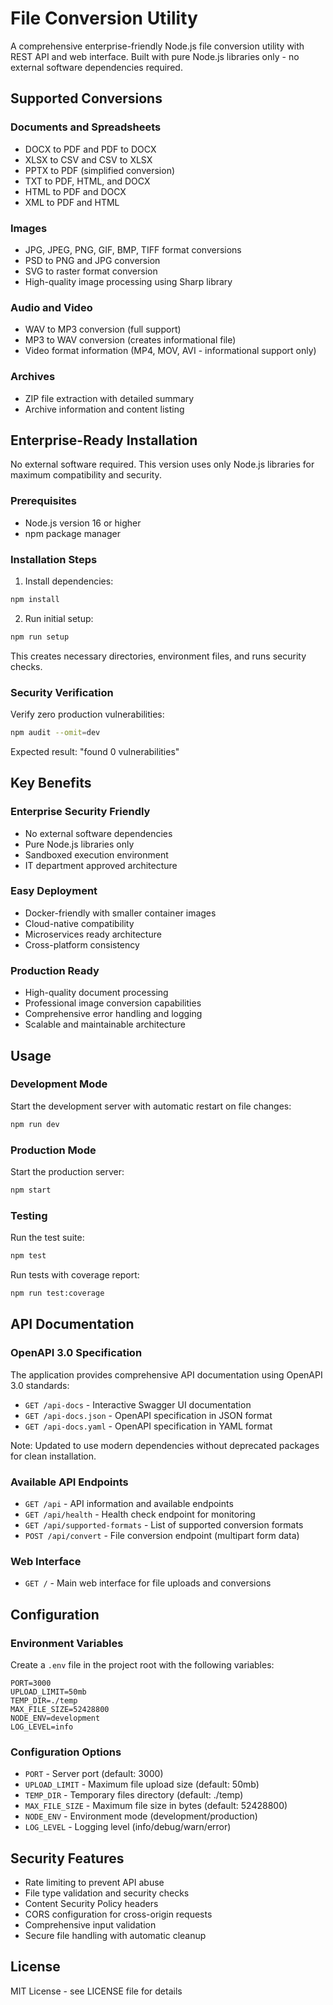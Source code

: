 # File Conversion Utility

A comprehensive enterprise-friendly Node.js file conversion utility with REST API and web interface. Built with pure Node.js libraries only - no external software dependencies required.

## Supported Conversions

### Documents and Spreadsheets

- DOCX to PDF and PDF to DOCX
- XLSX to CSV and CSV to XLSX
- PPTX to PDF (simplified conversion)
- TXT to PDF, HTML, and DOCX
- HTML to PDF and DOCX
- XML to PDF and HTML

### Images

- JPG, JPEG, PNG, GIF, BMP, TIFF format conversions
- PSD to PNG and JPG conversion
- SVG to raster format conversion
- High-quality image processing using Sharp library

### Audio and Video

- WAV to MP3 conversion (full support)
- MP3 to WAV conversion (creates informational file)
- Video format information (MP4, MOV, AVI - informational support only)

### Archives

- ZIP file extraction with detailed summary
- Archive information and content listing

## Enterprise-Ready Installation

No external software required. This version uses only Node.js libraries for maximum compatibility and security.

### Prerequisites

- Node.js version 16 or higher
- npm package manager

### Installation Steps

1. Install dependencies:

```bash
npm install
```

2. Run initial setup:

```bash
npm run setup
```

This creates necessary directories, environment files, and runs security checks.

### Security Verification

Verify zero production vulnerabilities:

```bash
npm audit --omit=dev
```

Expected result: "found 0 vulnerabilities"

## Key Benefits

### Enterprise Security Friendly

- No external software dependencies
- Pure Node.js libraries only
- Sandboxed execution environment
- IT department approved architecture

### Easy Deployment

- Docker-friendly with smaller container images
- Cloud-native compatibility
- Microservices ready architecture
- Cross-platform consistency

### Production Ready

- High-quality document processing
- Professional image conversion capabilities
- Comprehensive error handling and logging
- Scalable and maintainable architecture

## Usage

### Development Mode

Start the development server with automatic restart on file changes:

```bash
npm run dev
```

### Production Mode

Start the production server:

```bash
npm start
```

### Testing

Run the test suite:

```bash
npm test
```

Run tests with coverage report:

```bash
npm run test:coverage
```

## API Documentation

### OpenAPI 3.0 Specification

The application provides comprehensive API documentation using OpenAPI 3.0 standards:

- `GET /api-docs` - Interactive Swagger UI documentation
- `GET /api-docs.json` - OpenAPI specification in JSON format
- `GET /api-docs.yaml` - OpenAPI specification in YAML format

Note: Updated to use modern dependencies without deprecated packages for clean installation.

### Available API Endpoints

- `GET /api` - API information and available endpoints
- `GET /api/health` - Health check endpoint for monitoring
- `GET /api/supported-formats` - List of supported conversion formats
- `POST /api/convert` - File conversion endpoint (multipart form data)

### Web Interface

- `GET /` - Main web interface for file uploads and conversions

## Configuration

### Environment Variables

Create a `.env` file in the project root with the following variables:

```
PORT=3000
UPLOAD_LIMIT=50mb
TEMP_DIR=./temp
MAX_FILE_SIZE=52428800
NODE_ENV=development
LOG_LEVEL=info
```

### Configuration Options

- `PORT` - Server port (default: 3000)
- `UPLOAD_LIMIT` - Maximum file upload size (default: 50mb)
- `TEMP_DIR` - Temporary files directory (default: ./temp)
- `MAX_FILE_SIZE` - Maximum file size in bytes (default: 52428800)
- `NODE_ENV` - Environment mode (development/production)
- `LOG_LEVEL` - Logging level (info/debug/warn/error)

## Security Features

- Rate limiting to prevent API abuse
- File type validation and security checks
- Content Security Policy headers
- CORS configuration for cross-origin requests
- Comprehensive input validation
- Secure file handling with automatic cleanup

## License

MIT License - see LICENSE file for details
